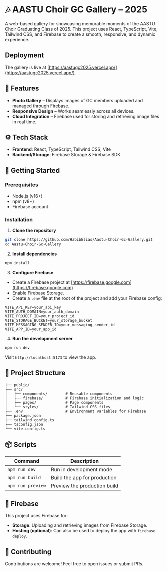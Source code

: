 
# 🎶 AASTU Choir GC Gallery – 2025

A web-based gallery for showcasing memorable moments of the AASTU Choir Graduating Class of 2025. This project uses React, TypeScript, Vite, Tailwind CSS, and Firebase to create a smooth, responsive, and dynamic experience.

## Deployment
The gallery is live at [https://aastugc2025.vercel.app/](https://aastugc2025.vercel.app/).

## 📸 Features

- **Photo Gallery** – Displays images of GC members uploaded and managed through Firebase.
- **Responsive Design** – Works seamlessly across all devices.
- **Cloud Integration** – Firebase used for storing and retrieving image files in real time.

## ⚙️ Tech Stack

- **Frontend**: React, TypeScript, Tailwind CSS, Vite
- **Backend/Storage**: Firebase Storage & Firebase SDK

## 🚀 Getting Started

### Prerequisites

- Node.js (v16+)
- npm (v8+)
- Firebase account

### Installation

1. **Clone the repository**

```bash
git clone https://github.com/HabibElias/Aastu-Choir-Gc-Gallery.git
cd Aastu-Choir-Gc-Gallery
```

2. **Install dependencies**

```bash
npm install
```

3. **Configure Firebase**

- Create a Firebase project at [https://firebase.google.com](https://firebase.google.com)
- Enable Firebase Storage.
- Create a `.env` file at the root of the project and add your Firebase config:

```env
VITE_API_KEY=your_api_key
VITE_AUTH_DOMAIN=your_auth_domain
VITE_PROJECT_ID=your_project_id
VITE_STORAGE_BUCKET=your_storage_bucket
VITE_MESSAGING_SENDER_ID=your_messaging_sender_id
VITE_APP_ID=your_app_id
```

4. **Run the development server**

```bash
npm run dev
```

Visit `http://localhost:5173` to view the app.

## 📁 Project Structure

```
├── public/
├── src/
│   ├── components/        # Reusable components
│   ├── firebase/          # Firebase initialization and logic
│   ├── pages/             # Page components
│   └── styles/            # Tailwind CSS files
├── .env                   # Environment variables for Firebase
├── package.json
├── tailwind.config.ts
├── tsconfig.json
└── vite.config.ts
```

## 📦 Scripts

| Command          | Description                        |
|------------------|------------------------------------|
| `npm run dev`    | Run in development mode            |
| `npm run build`  | Build the app for production       |
| `npm run preview`| Preview the production build       |

## 🔐 Firebase

This project uses Firebase for:

- **Storage**: Uploading and retrieving images from Firebase Storage.
- **Hosting (optional)**: Can also be used to deploy the app with `firebase deploy`.

## 🤝 Contributing

Contributions are welcome! Feel free to open issues or submit PRs.

